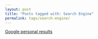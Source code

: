 ```yaml
---
layout: post
title: "Posts tagged with: Search Engine"
permalink: tags/search-engine/
---
```

[Google personal results](/2012/01/google-personal-results)
